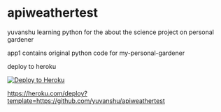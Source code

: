 # apiweathertest

yuvanshu learning python for the about the science project on personal gardener

app1 contains original python code for my-personal-gardener

deploy to heroku 

[![Deploy to Heroku](https://www.herokucdn.com/deploy/button.svg)](https://heroku.com/deploy)

https://heroku.com/deploy?template=https://github.com/yuvanshu/apiweathertest
